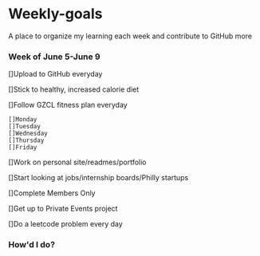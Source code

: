 # Weekly-goals
A place to organize my learning each week and contribute to GitHub more

### Week of June 5-June 9

[]Upload to GitHub everyday

[]Stick to healthy, increased calorie diet

[]Follow GZCL fitness plan everyday

    []Monday
    []Tuesday
    []Wednesday
    []Thursday
    []Friday

[]Work on personal site/readmes/portfolio

[]Start looking at jobs/internship boards/Philly startups

[]Complete Members Only

[]Get up to Private Events project

[]Do a leetcode problem every day

### How'd I do?

